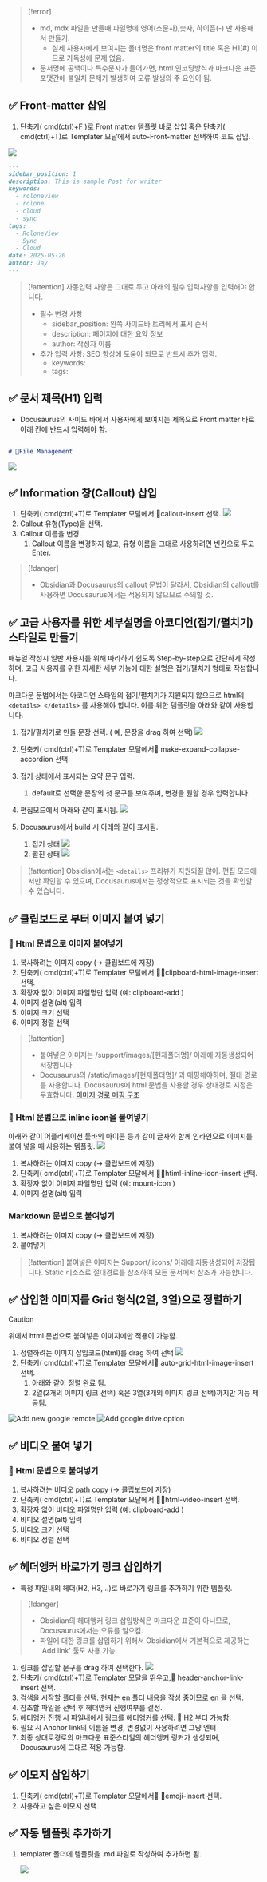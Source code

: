 
> [!error] 
>- md, mdx 파일을 만들때 파일명에 영어(소문자),숫자, 하이픈(-) 만 사용해서 만들기. 
>	- 실제 사용자에게 보여지는 폴더명은 front matter의 title 혹은 H1(#) 이므로 가독성에 문제 없음.
>- 문서명에 공백이나 특수문자가 들어가면, html 인코딩방식과 마크다운 표준포맷간에 불일치 문제가 발생하여 오류 발생의 주 요인이 됨.

## ✅  Front-matter 삽입

1. 단축키( cmd(ctrl)+F )로 Front matter 템플릿 바로 삽입 혹은 단축키( cmd(ctrl)+T)로 Templater 모달에서 auto-Front-matter 선택하여 코드 삽입.

![](Settings/Obsidian/attachments/Pasted%20image%2020250520150042.png)
```md
---
sidebar_position: 1
description: This is sample Post for writer
keywords:
  - rcloneview
  - rclone
  - cloud
  - sync
tags:
  - RcloneView
  - Sync
  - Cloud
date: 2025-05-20
author: Jay
---
```

> [!attention] 자동입력 사항은 그대로 두고 아래의 필수 입력사항을 입력해야 합니다.
>- 필수 변경 사항
> 	-  sidebar_position:   왼쪽 사이드바 트리에서 표시 순서
> 	- description: 페이지에 대한 요약 정보
> 	- author: 작성자 이름
> - 추가 입력 사항: SEO 향상에 도움이 되므로 반드시 추가 입력.
> 	- keywords:
> 	- tags:

## ✅  문서 제목(H1) 입력

- Docusaurus의 사이드 바에서 사용자에게 보여지는 제목으로 Front matter 바로 아래 칸에 반드시 입력해야 함.
```markdown

# File Management

```

![](attachments/Pasted%20image%2020250523010115.png)

## ✅  Information 창(Callout) 삽입

1. 단축키( cmd(ctrl)+T)로 Templater 모달에서 callout-insert 선택.
![](Settings/Obsidian/attachments/Pasted%20image%2020250520151859.png)
2. Callout 유형(Type)을 선택.
3. Callout 이름을 변경. 
	1. Callout 이름을 변경하지 않고, 유형 이름을 그대로 사용하려면 빈칸으로 두고 Enter.

> [!danger] 
> - Obsidian과 Docusaurus의 callout 문법이 달라서, Obsidian의 callout를 사용하면 Docusaurus에서는 적용되지 않으므로 주의할 것.


## ✅  고급 사용자를 위한 세부설명을 아코디언(접기/펼치기) 스타일로 만들기

매뉴얼 작성시 일반 사용자를 위해 따라하기 쉽도록 Step-by-step으로 간단하게 작성하며, 고급 사용자를 위한 자세한 세부 기능에 대한 설명은 접기/펼치기 형태로 작성합니다. 

마크다운 문법에서는 아코디언 스타일의 접기/펼치기가 지원되지 않으므로 html의 `<details> </details>` 를 사용해야 합니다. 이를 위한 템플릿을 아래와 같이 사용합니다. 

1. 접기/펼치기로 만들 문장 선택. ( 예, 문장을 drag 하여 선택)
 ![](attachments/Pasted%20image%2020250613162001.png)
 2. 단축키( cmd(ctrl)+T)로 Templater 모달에서 make-expand-collapse-accordion 선택.
 3. 접기 상태에서 표시되는 요약 문구 입력.
	 1. default로 선택한 문장의 첫 문구를 보여주며, 변경을 원할 경우 입력합니다.
 4. 편집모드에서 아래와 같이 표시됨.
	 ![](attachments/Pasted%20image%2020250613162234.png)

5. Docusaurus에서 build 시 아래와 같이 표시됨.
	1. 접기 상태
 ![](attachments/Pasted%20image%2020250613162411.png)
	2. 펼친 상태
![](attachments/Pasted%20image%2020250613162355.png)


> [!attention] 
> Obsidian에서는 `<details>` 프리뷰가 지원되질 않아. 편집 모드에서만 확인할 수 있으며, Docusaurus에서는 정상적으로 표시되는 것을 확인할 수 있습니다.  

## ✅  클립보드로 부터 이미지 붙여 넣기

### 📌 Html 문법으로 이미지 붙여넣기

1. 복사하려는 이미지 copy (-> 클립보드에 저장)
2. 단축키( cmd(ctrl)+T)로 Templater 모달에서 clipboard-html-image-insert 선택.
3. 확장자 없이 이미지 파일명만 입력 (예: clipboard-add  )
4. 이미지 설명(alt) 입력
5. 이미지 크기 선택
6. 이미지 정렬 선택

> [!attention] 
> - 붙여넣은 이미지는 /support/images/[현재폴더명]/ 아래에 자동생성되어 저장됩니다. 
> - Docusaurus의 /static/images/[현재폴더명]/  과 매핑해야하며, 절대 경로를 사용합니다. Docusaurus에 html 문법을 사용할 경우 상대경로 지정은 무효합니다.  [이미지 경로 매핑 구조](Docusaurus%20에서%20확인하기.md#^841efb)

### 📌 Html 문법으로 inline icon을 붙여넣기
아래와 같이 어플리케이션 툴바의 아이콘 등과 같이 글자와 함께 인라인으로 이미지를 붙여 넣을 때 사용하는 템플릿.
![](attachments/Pasted%20image%2020250531164726.png)
1. 복사하려는 이미지 copy (-> 클립보드에 저장)
2. 단축키( cmd(ctrl)+T)로 Templater 모달에서 htiml-inline-icon-insert 선택.
3. 확장자 없이 이미지 파일명만 입력 (예: mount-icon )
4. 이미지 설명(alt) 입력

### Markdown 문법으로 붙여넣기

1. 복사하려는 이미지 copy (-> 클립보드에 저장)
2. 붙여넣기

> [!attention] 
> 붙여넣은 이미지는 Support/ icons/ 아래에 자동생성되어 저장됩니다. 
>Static 리소스로 절대경로를 참조하여 모든 문서에서 참조가 가능합니다. 


## ✅  삽입한 이미지를 Grid 형식(2열, 3열)으로  정렬하기

> [!caution] 
> 위에서 html 문법으로 붙여넣은 이미지에만 적용이 가능함.
> 


1. 정렬하려는 이미지 삽입코드(html)를 drag 하여 선택
 ![](Settings/Obsidian/attachments/Pasted%20image%2020250520153901.png)
 2. 단축키( cmd(ctrl)+T)로 Templater 모달에서 auto-grid-html-image-insert 선택.
	 1. 아래와 같이 정렬 완료 됨.
	 2. 2열(2개의 이미지 링크 선택) 혹은 3열(3개의 이미지 링크 선택)까지만 기능 제공됨.

<div class="img-grid-2">
<img src="/support/images/howto/new-remote-step1.png" alt="Add new google remote" class="img-medium img-center" />
<img src="/support/images/howto/add-remote-step2.png" alt="Add google drive option" class="img-medium img-center" />
</div>

## ✅  비디오 붙여 넣기

### 📌 Html 문법으로 붙여넣기

1. 복사하려는 비디오 path copy (-> 클립보드에 저장)
2. 단축키( cmd(ctrl)+T)로 Templater 모달에서 html-video-insert 선택.
3. 확장자 없이 비디오 파일명만 입력 (예: clipboard-add  )
4. 비디오 설명(alt) 입력
5. 비디오 크기 선택
6. 비디오 정렬 선택


## ✅  헤더앵커 바로가기 링크 삽입하기

- 특정 파일내의 헤더(H2, H3, ..)로 바로가기 링크를 추가하기 위한 템플릿.

> [!danger] 
> - Obsidian의 헤더앵커 링크 삽입방식은 마크다운 표준이 아니므로, Docusaurus에서는 오류를 일으킴.
> - 파일에 대한 링크를 삽입하기 위해서 Obsidian에서 기본적으로 제공하는 'Add link' 툴도 사용 가능.

 1. 링크를 삽입할 문구를 drag 하여 선택한다.
    ![](attachments/Pasted%20image%2020250522230830.png)
 2. 단축키( cmd(ctrl)+T)로 Templater 모달을 뛰우고, header-anchor-link-insert 선택.
 3. 검색을 시작할 폴더를 선택. 현재는 en 폴더 내용을 작성 중이므로 en 을 선택.
 4. 참조할 파일을 선택 후 헤더앵커 진행여부를 결정.
 5. 헤더앵커 진행 시 파일내에서 링크를 헤더앵커를 선택. 📌 H2 부터 가능함.
 6. 필요 시 Anchor link의 이름을 변경, 변경없이 사용하려면 그냥 엔터
 7. 최종 상대로경로의 마크다운 표준스타일의 헤더앵커 링커가 생성되며, Docusaurus에 그대로 적용 가능함.


## ✅  이모지 삽입하기

1.  단축키( cmd(ctrl)+T)로 Templater 모달에서 emoji-insert 선택.
2. 사용하고 싶은 이모지 선택.


## ✅  자동 템플릿 추가하기

1. templater 폴더에 템플릿을 .md 파일로 작성하여 추가하면 됨.
   
    ![](Settings/Obsidian/attachments/Pasted%20image%2020250520154835.png)